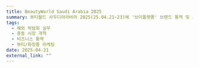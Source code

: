 ```yaml
---
title: BeautyWorld Saudi Arabia 2025
summary: 뷰티월드 사우디아라비아 2025(25.04.21~23)에 '브이플랫폼' 브랜드 통역 및 스킨케어 제품 마케터로 파견되어 중동 시장 개척 및 무역 실무 경험을 쌓았습니다.
tags:
  - 해외 박람회 실무
  - 중동 시장 개척
  - 비즈니스 통역
  - 뷰티/화장품 마케팅
date: 2025-04-21
external_link: ""
---
```

